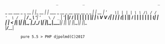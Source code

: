                           _           _                                 _    
 _ __ ___  _   _  __      _| |__   __ _| |_ ___ _ __ _ __ ___   __ _ _ __| | __
| '_ ` _ \| | | | \ \ /\ / / '_ \ / _` | __/ _ \ '__| '_ ` _ \ / _` | '__| |/ /
| | | | | | |_| |  \ V  V /| | | | (_| | ||  __/ |  | | | | | | (_| | |  |   < 
|_| |_| |_|\__, |___\_/\_/ |_| |_|\__,_|\__\___|_|  |_| |_| |_|\__,_|_|  |_|\_\
           |___/_____|                                                         
           
           pure 5.5 > PHP djpolmd(C)2017